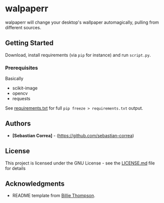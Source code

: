 # walpaperr

walpaperr will change your desktop's wallpaper automagically, pulling from different sources.

## Getting Started

Download, install requirements (via `pip` for instance) and run `script.py`. 

### Prerequisites

Basically
* scikit-image
* opencv
* requests

See [requirements.txt](requirements.txt) for full `pip freeze > requirements.txt` output.


## Authors

* **[Sebastian Correa]** - (https://github.com/sebastian-correa)

## License

This project is licensed under the GNU License - see the [LICENSE.md](LICENSE.md) file for details

## Acknowledgments

* README template from [Billie Thompson](https://gist.github.com/PurpleBooth).
